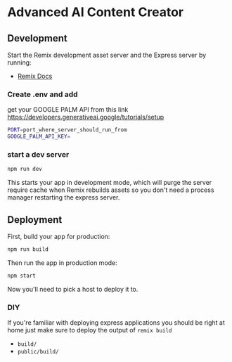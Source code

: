# Advanced AI Content Creator


## Development

Start the Remix development asset server and the Express server by running:
- [Remix Docs](https://remix.run/docs)

### Create .env and add
get your GOOGLE PALM API from this link https://developers.generativeai.google/tutorials/setup
```sh
PORT=port_where_server_should_run_from
GOOGLE_PALM_API_KEY=
```

### start a dev server
```sh
npm run dev
```

This starts your app in development mode, which will purge the server require cache when Remix rebuilds assets so you don't need a process manager restarting the express server.

## Deployment

First, build your app for production:

```sh
npm run build
```

Then run the app in production mode:

```sh
npm start
```

Now you'll need to pick a host to deploy it to.

### DIY

If you're familiar with deploying express applications you should be right at home just make sure to deploy the output of `remix build`

- `build/`
- `public/build/`

